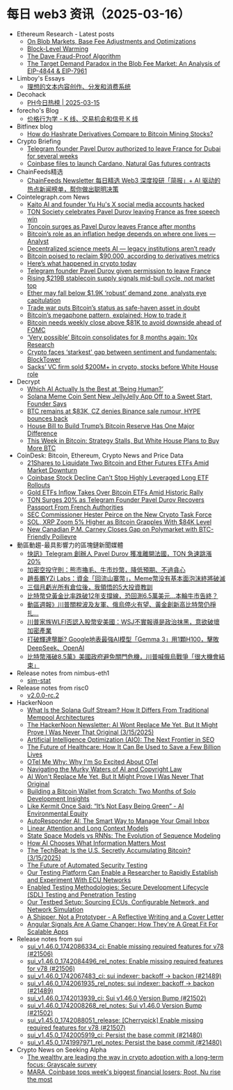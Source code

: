 # 每日 web3 资讯（2025-03-16）

- Ethereum Research - Latest posts
  - [On Blob Markets, Base Fee Adjustments and Optimizations](https://ethresear.ch/t/on-blob-markets-base-fee-adjustments-and-optimizations/21024#post_2)
  - [Block-Level Warming](https://ethresear.ch/t/block-level-warming/21452#post_10)
  - [The Dave Fraud-Proof Algorithm](https://ethresear.ch/t/the-dave-fraud-proof-algorithm/21844#post_4)
  - [The Target Demand Paradox in the Blob Fee Market: An Analysis of EIP-4844 & EIP-7961](https://ethresear.ch/t/the-target-demand-paradox-in-the-blob-fee-market-an-analysis-of-eip-4844-eip-7961/21945#post_4)
- Limboy's Essays
  - [理想的文本内容创作、分发和消费系统](https://limboy.me/posts/ideal-text-content-create-deliver-consume)
- Decohack
  - [PH今日热榜 | 2025-03-15](https://decohack.com/producthunt-daily-2025-03-15/)
- forecho's Blog
  - [价格行为学 - K 线、交易机会和信号 K 线](https://blog.forecho.com/price-actions-candles-setups-and-signal-bars.html)
- Bitfinex blog
  - [How do Hashrate Derivatives Compare to Bitcoin Mining Stocks?](https://blog.bitfinex.com/education/how-do-hashrate-derivatives-compare-to-bitcoin-mining-stocks/)
- Crypto Briefing
  - [Telegram founder Pavel Durov authorized to leave France for Dubai for several weeks](https://cryptobriefing.com/pavel-durov-dubai-leave/)
  - [Coinbase files to launch Cardano, Natural Gas futures contracts](https://cryptobriefing.com/coinbase-cardano-futures-launch/)
- ChainFeeds精选
  - [ChainFeeds Newsletter 每日精选 Web3 深度投研「简报」+ AI 驱动的热点新闻榜单，帮你做出聪明决策](https://substack.chainfeeds.xyz/p/pectra-2025-q1-ai-agent-payfi)
- Cointelegraph.com News
  - [Kaito AI and founder Yu Hu&#039;s X social media accounts hacked](https://cointelegraph.com/news/kaito-ai-yu-hu-x-social-media-hacked?utm_source=rss_feed&utm_medium=rss&utm_campaign=rss_partner_inbound)
  - [TON Society celebrates Pavel Durov leaving France as free speech win](https://cointelegraph.com/news/ton-society-durov-leaving-france-free-speech-win?utm_source=rss_feed&utm_medium=rss&utm_campaign=rss_partner_inbound)
  - [Toncoin surges as Pavel Durov leaves France after months](https://cointelegraph.com/news/toncoin-surges-durov-leaves-france?utm_source=rss_feed&utm_medium=rss&utm_campaign=rss_partner_inbound)
  - [Bitcoin’s role as an inflation hedge depends on where one lives — Analyst](https://cointelegraph.com/news/bitcoin-s-role-as-inflation-hedge-depends-on-where-one-lives-analyst?utm_source=rss_feed&utm_medium=rss&utm_campaign=rss_partner_inbound)
  - [Decentralized science meets AI — legacy institutions aren’t ready](https://cointelegraph.com/news/decentralized-science-meets-ai?utm_source=rss_feed&utm_medium=rss&utm_campaign=rss_partner_inbound)
  - [Bitcoin poised to reclaim $90,000, according to derivatives metrics](https://cointelegraph.com/news/bitcoin-poised-reclaim-90000-according-derivatives-metrics?utm_source=rss_feed&utm_medium=rss&utm_campaign=rss_partner_inbound)
  - [Here’s what happened in crypto today](https://cointelegraph.com/news/what-happened-in-crypto-today?utm_source=rss_feed&utm_medium=rss&utm_campaign=rss_partner_inbound)
  - [Telegram founder Pavel Durov given permission to leave France](https://cointelegraph.com/news/telegram-founder-pavel-durov-leaves-france?utm_source=rss_feed&utm_medium=rss&utm_campaign=rss_partner_inbound)
  - [Rising $219B stablecoin supply signals mid-bull cycle, not market top](https://cointelegraph.com/news/rising-219-b-stablecoin-supply-mid-bull-cycle-not-top?utm_source=rss_feed&utm_medium=rss&utm_campaign=rss_partner_inbound)
  - [Ether may fall below $1.9K ‘robust’ demand zone, analysts eye capitulation](https://cointelegraph.com/news/ether-fall-below-1-9k-robust-demand-zone-analysts-capitulation?utm_source=rss_feed&utm_medium=rss&utm_campaign=rss_partner_inbound)
  - [Trade war puts Bitcoin’s status as safe-haven asset in doubt](https://cointelegraph.com/news/bitcoin-trade-tariff-safe-haven?utm_source=rss_feed&utm_medium=rss&utm_campaign=rss_partner_inbound)
  - [Bitcoin’s megaphone pattern, explained: How to trade it](https://cointelegraph.com/news/bitcoin-s-megaphone-pattern-explained-how-to-trade-it?utm_source=rss_feed&utm_medium=rss&utm_campaign=rss_partner_inbound)
  - [Bitcoin needs weekly close above $81K to avoid downside ahead of FOMC](https://cointelegraph.com/news/bitcoin-weekly-close-81-k-avoid-downside-ahead-of-fomc?utm_source=rss_feed&utm_medium=rss&utm_campaign=rss_partner_inbound)
  - [‘Very possible’ Bitcoin consolidates for 8 months again: 10x Research](https://cointelegraph.com/news/bitcoin-consolidation-phase-repeat-2024-price-action-possible-crypto-analyst?utm_source=rss_feed&utm_medium=rss&utm_campaign=rss_partner_inbound)
  - [Crypto faces ‘starkest&#039; gap between sentiment and fundamentals: BlockTower](https://cointelegraph.com/news/crypto-market-divergence-sentiment-fundamentals-blocktower-founder?utm_source=rss_feed&utm_medium=rss&utm_campaign=rss_partner_inbound)
  - [Sacks’ VC firm sold $200M+ in crypto, stocks before White House role](https://cointelegraph.com/news/david-sacks-sold-off-crypto-related-assets-prior-crypto-czar-white-house?utm_source=rss_feed&utm_medium=rss&utm_campaign=rss_partner_inbound)
- Decrypt
  - [Which AI Actually Is the Best at ‘Being Human?’](https://decrypt.co/310007/which-ai-best-being-human)
  - [Solana Meme Coin Sent New JellyJelly App Off to a Sweet Start, Founder Says](https://decrypt.co/310053/solana-meme-coin-jellyjelly-app-sweet-start)
  - [BTC remains at $83K, CZ denies Binance sale rumour, HYPE bounces back](https://decrypt.co/videos/interviews/gxESRS4x/btc-remains-at-83k-cz-denies-binance-sale-rumour-hype-bounces-back)
  - [House Bill to Build Trump’s Bitcoin Reserve Has One Major Difference](https://decrypt.co/310039/house-bill-trump-bitcoin-reserve-one-major-difference)
  - [This Week in Bitcoin: Strategy Stalls, But White House Plans to Buy More BTC](https://decrypt.co/309992/this-week-in-bitcoin-strategy-stalls-white-house-to-buy-more-btc)
- CoinDesk: Bitcoin, Ethereum, Crypto News and Price Data
  - [21Shares to Liquidate Two Bitcoin and Ether Futures ETFs Amid Market Downturn](https://www.coindesk.com/markets/2025/03/15/21shares-to-liquidate-two-bitcoin-and-ether-futures-etfs-amid-market-downturn)
  - [Coinbase Stock Decline Can't Stop Highly Leveraged Long ETF Rollouts](https://www.coindesk.com/markets/2025/03/15/coinbase-stock-decline-can-t-stop-highly-leveraged-long-etf-rollouts)
  - [Gold ETFs Inflow Takes Over Bitcoin ETFs Amid Historic Rally](https://www.coindesk.com/markets/2025/03/15/gold-etfs-inflow-takes-over-bitcoin-etfs-amid-historic-rally)
  - [TON Surges 20% as Telegram Founder Pavel Durov Recovers Passport From French Authorities](https://www.coindesk.com/markets/2025/03/15/ton-surges-20-as-telegram-founder-pavel-durov-recovers-passport-from-french-authorities)
  - [SEC Commissioner Hester Peirce on the New Crypto Task Force](https://www.coindesk.com/policy/2025/03/14/sec-commissioner-hester-peirce-on-the-new-crypto-task-force)
  - [SOL, XRP Zoom 5% Higher as Bitcoin Grapples With $84K Level](https://www.coindesk.com/markets/2025/03/15/sol-xrp-zoom-5-higher-as-bitcoin-grapples-with-usd84k-level)
  - [New Canadian P.M. Carney Closes Gap on Polymarket with BTC-Friendly Poilievre](https://www.coindesk.com/markets/2025/03/15/new-canadian-p-m-carney-closes-gap-on-polymarket-with-btc-friendly-poilievre)
- 動區動趨-最具影響力的區塊鏈新聞媒體
  - [快訊》Telegram 創辦人 Pavel Durov 獲准離開法國，TON 急速跳漲 20%](https://www.blocktempo.com/telegram-founder-pavel-durov-allowed-to-leave-france/)
  - [加密空投守則：熊市擼毛、牛市炒幣，降低預期、不過貪心](https://www.blocktempo.com/the-key-rule-of-crypto-airdrops-lower-your-expectations/)
  - [趙長鵬YZi Labs：資金「回流山寨幣」，Meme幣没有基本面泡沫終將破滅](https://www.blocktempo.com/yzi-labs-head-says-funds-are-flowing-back-from-memecoins-to-altcoins/)
  - [三個月虧光所有倉位後，我領悟的5大投資教訓](https://www.blocktempo.com/five-investment-lessons-learned-after-losing-all-the-positions-in-3-months/)
  - [比特幣兌黃金比率跌破12年支撐線，恐回測6.5萬美元…本輪牛市告終？](https://www.blocktempo.com/bitcoin-to-gold-ratio-breaks-12-year-support/)
  - [動區週報》川普關稅波及友軍、俄烏停火有望、黃金創新高比特幣仍掙扎…](https://www.blocktempo.com/quick-look-at-this-week-market-dynamics-and-analysis-0315/)
  - [川普家族WLFI否認入股幣安美國：WSJ不實報導是政治抹黑，意欲破壞加密產業](https://www.blocktempo.com/trump-family-wlfi-denies-report-investment-in-binance-us/)
  - [打破輝達壟斷? Google地表最強AI模型「Gemma 3」用1顆H100，擊敗DeepSeek、OpenAI](https://www.blocktempo.com/google-launches-gemma-3-the-most-powerful-ai-model-you-can-run-on-one-gpu/)
  - [比特幣漲破8.5萬》美國政府避免關門危機，川普喊俄烏戰爭「很大機會結束」](https://www.blocktempo.com/bitcoin-rises-above-85000-the-us-government-avoids-a-shutdown-crisis/)
- Release notes from nimbus-eth1
  - [sim-stat](https://github.com/status-im/nimbus-eth1/releases/tag/sim-stat)
- Release notes from risc0
  - [v2.0.0-rc.2](https://github.com/risc0/risc0/releases/tag/v2.0.0-rc.2)
- HackerNoon
  - [What Is the Solana Gulf Stream? How It Differs From Traditional Mempool Architectures](https://hackernoon.com/what-is-the-solana-gulf-stream-how-it-differs-from-traditional-mempool-architectures?source=rss)
  - [The HackerNoon Newsletter: AI Wont Replace Me Yet, But It Might Prove I Was Never That Original (3/15/2025)](https://hackernoon.com/3-15-2025-newsletter?source=rss)
  - [Artificial Intelligence Optimization (AIO): The Next Frontier in SEO](https://hackernoon.com/artificial-intelligence-optimization-aio-the-next-frontier-in-seo?source=rss)
  - [The Future of Healthcare: How It Can Be Used to Save a Few Billion Lives](https://hackernoon.com/the-future-of-healthcare-how-it-can-be-used-to-save-a-few-billion-lives?source=rss)
  - [OTel Me Why: Why I'm So Excited About OTel](https://hackernoon.com/otel-me-why-why-im-so-excited-about-otel?source=rss)
  - [Navigating the Murky Waters of AI and Copyright Law](https://hackernoon.com/navigating-the-murky-waters-of-ai-and-copyright-law?source=rss)
  - [AI Won't Replace Me Yet, But It Might Prove I Was Never That Original](https://hackernoon.com/ai-wont-replace-me-yet-but-it-might-prove-i-was-never-that-original?source=rss)
  - [Building a Bitcoin Wallet from Scratch: Two Months of Solo Development Insights](https://hackernoon.com/building-a-bitcoin-wallet-from-scratch-two-months-of-solo-development-insights?source=rss)
  - [Like Kermit Once Said: “It’s Not Easy Being Green” - AI Environmental Equity](https://hackernoon.com/like-kermit-once-said-its-not-easy-being-green-ai-environmental-equity?source=rss)
  - [AutoResponder AI: The Smart Way to Manage Your Gmail Inbox](https://hackernoon.com/autoresponder-ai-the-smart-way-to-manage-your-gmail-inbox?source=rss)
  - [Linear Attention and Long Context Models](https://hackernoon.com/linear-attention-and-long-context-models?source=rss)
  - [State Space Models vs RNNs: The Evolution of Sequence Modeling](https://hackernoon.com/state-space-models-vs-rnns-the-evolution-of-sequence-modeling?source=rss)
  - [How AI Chooses What Information Matters Most](https://hackernoon.com/how-ai-chooses-what-information-matters-most?source=rss)
  - [The TechBeat: Is the U.S. Secretly Accumulating Bitcoin?  (3/15/2025)](https://hackernoon.com/3-15-2025-techbeat?source=rss)
  - [The Future of Automated Security Testing](https://hackernoon.com/the-future-of-automated-security-testing?source=rss)
  - [Our Testing Platform Can Enable a Researcher to Rapidly Establish and Experiment With ECU Networks](https://hackernoon.com/our-testing-platform-can-enable-a-researcher-to-rapidly-establish-and-experiment-with-ecu-networks?source=rss)
  - [Enabled Testing Methodologies: Secure Development Lifecycle (SDL) Testing and Penetration Testing](https://hackernoon.com/enabled-testing-methodologies-secure-development-lifecycle-sdl-testing-and-penetration-testing?source=rss)
  - [Our Testbed Setup: Sourcing ECUs, Configurable Network, and Network Simulation](https://hackernoon.com/our-testbed-setup-sourcing-ecus-configurable-network-and-network-simulation?source=rss)
  - [A Shipper, Not a Prototyper - A Reflective Writing and a Cover Letter](https://hackernoon.com/a-shipper-not-a-prototyper-a-reflective-writing-and-a-cover-letter?source=rss)
  - [Angular Signals Are A Game Changer: How They're A Great Fit For Scalable Apps](https://hackernoon.com/angular-signals-are-a-game-changer-how-theyre-a-great-fit-for-scalable-apps?source=rss)
- Release notes from sui
  - [sui_v1.46.0_1742086334_ci: Enable missing required features for v78 (#21506)](https://github.com/MystenLabs/sui/releases/tag/sui_v1.46.0_1742086334_ci)
  - [sui_v1.46.0_1742084496_rel_notes: Enable missing required features for v78 (#21506)](https://github.com/MystenLabs/sui/releases/tag/sui_v1.46.0_1742084496_rel_notes)
  - [sui_v1.46.0_1742067483_ci: sui indexer: backoff -> backon (#21489)](https://github.com/MystenLabs/sui/releases/tag/sui_v1.46.0_1742067483_ci)
  - [sui_v1.46.0_1742061935_rel_notes: sui indexer: backoff -> backon (#21489)](https://github.com/MystenLabs/sui/releases/tag/sui_v1.46.0_1742061935_rel_notes)
  - [sui_v1.46.0_1742013939_ci: Sui v1.46.0 Version Bump (#21502)](https://github.com/MystenLabs/sui/releases/tag/sui_v1.46.0_1742013939_ci)
  - [sui_v1.46.0_1742008268_rel_notes: Sui v1.46.0 Version Bump (#21502)](https://github.com/MystenLabs/sui/releases/tag/sui_v1.46.0_1742008268_rel_notes)
  - [sui_v1.45.0_1742088051_release: [Cherrypick] Enable missing required features for v78 (#21507)](https://github.com/MystenLabs/sui/releases/tag/sui_v1.45.0_1742088051_release)
  - [sui_v1.45.0_1742005919_ci: Persist the base commit (#21480)](https://github.com/MystenLabs/sui/releases/tag/sui_v1.45.0_1742005919_ci)
  - [sui_v1.45.0_1741997971_rel_notes: Persist the base commit (#21480)](https://github.com/MystenLabs/sui/releases/tag/sui_v1.45.0_1741997971_rel_notes)
- Crypto News on Seeking Alpha
  - [The wealthy are leading the way in crypto adoption with a long-term focus: Grayscale survey](https://seekingalpha.com/news/4420795-the-wealthy-are-leading-the-way-in-crypto-adoption-with-a-long-term-focus-grayscale-survey?utm_source=feed_news_crypto&utm_medium=referral&feed_item_type=news)
  - [MARA, Coinbase tops week's biggest financial losers; Root, Nu rise the most](https://seekingalpha.com/news/4420876-mara-coinbase-tops-weeks-biggest-financial-losers-root-nu-rise-the-most?utm_source=feed_news_crypto&utm_medium=referral&feed_item_type=news)
